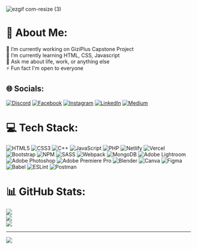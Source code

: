 ![ezgif com-resize (3)](https://github.com/ilmicuy/ilmicuy/assets/126063465/16728d8f-9cb1-4f31-ab01-314641aa942c)

# 💫 About Me:
🔭 I’m currently working on GiziPlus Capstone Project<br>🌱 I’m currently learning HTML, CSS, Javascript<br>💬 Ask me about life, work, or anything else<br>⚡ Fun fact I'm open to everyone


## 🌐 Socials:
[![Discord](https://img.shields.io/badge/Discord-%237289DA.svg?logo=discord&logoColor=white)](https://discord.gg/fwM4X6ctsD) [![Facebook](https://img.shields.io/badge/Facebook-%231877F2.svg?logo=Facebook&logoColor=white)](https://facebook.com/muhammad.nurilmi.56) [![Instagram](https://img.shields.io/badge/Instagram-%23E4405F.svg?logo=Instagram&logoColor=white)](https://instagram.com/ilmi.cuy) [![LinkedIn](https://img.shields.io/badge/LinkedIn-%230077B5.svg?logo=linkedin&logoColor=white)](https://linkedin.com/in/muhammadnurilmi) [![Medium](https://img.shields.io/badge/Medium-12100E?logo=medium&logoColor=white)](https://medium.com/@ilmi.cuy) 

# 💻 Tech Stack:
![HTML5](https://img.shields.io/badge/html5-%23E34F26.svg?style=plastic&logo=html5&logoColor=white) ![CSS3](https://img.shields.io/badge/css3-%231572B6.svg?style=plastic&logo=css3&logoColor=white) ![C++](https://img.shields.io/badge/c++-%2300599C.svg?style=plastic&logo=c%2B%2B&logoColor=white) ![JavaScript](https://img.shields.io/badge/javascript-%23323330.svg?style=plastic&logo=javascript&logoColor=%23F7DF1E) ![PHP](https://img.shields.io/badge/php-%23777BB4.svg?style=plastic&logo=php&logoColor=white) ![Netlify](https://img.shields.io/badge/netlify-%23000000.svg?style=plastic&logo=netlify&logoColor=#00C7B7) ![Vercel](https://img.shields.io/badge/vercel-%23000000.svg?style=plastic&logo=vercel&logoColor=white) ![Bootstrap](https://img.shields.io/badge/bootstrap-%23563D7C.svg?style=plastic&logo=bootstrap&logoColor=white) ![NPM](https://img.shields.io/badge/NPM-%23000000.svg?style=plastic&logo=npm&logoColor=white) ![SASS](https://img.shields.io/badge/SASS-hotpink.svg?style=plastic&logo=SASS&logoColor=white) ![Webpack](https://img.shields.io/badge/webpack-%238DD6F9.svg?style=plastic&logo=webpack&logoColor=black) ![MongoDB](https://img.shields.io/badge/MongoDB-%234ea94b.svg?style=plastic&logo=mongodb&logoColor=white) ![Adobe Lightroom](https://img.shields.io/badge/Adobe%20Lightroom-31A8FF.svg?style=plastic&logo=Adobe%20Lightroom&logoColor=white) ![Adobe Photoshop](https://img.shields.io/badge/adobephotoshop-%2331A8FF.svg?style=plastic&logo=adobephotoshop&logoColor=white) ![Adobe Premiere Pro](https://img.shields.io/badge/Adobe%20Premiere%20Pro-9999FF.svg?style=plastic&logo=Adobe%20Premiere%20Pro&logoColor=white) ![Blender](https://img.shields.io/badge/blender-%23F5792A.svg?style=plastic&logo=blender&logoColor=white) ![Canva](https://img.shields.io/badge/Canva-%2300C4CC.svg?style=plastic&logo=Canva&logoColor=white) 	![Figma](https://img.shields.io/badge/figma-%23F24E1E.svg?style=plastic&logo=figma&logoColor=white) ![Babel](https://img.shields.io/badge/Babel-F9DC3e?style=plastic&logo=babel&logoColor=black) ![ESLint](https://img.shields.io/badge/ESLint-4B3263?style=plastic&logo=eslint&logoColor=white) ![Postman](https://img.shields.io/badge/Postman-FF6C37?style=plastic&logo=postman&logoColor=white)

# 📊 GitHub Stats:
![](https://github-readme-stats-git-masterrstaa-rickstaa.vercel.app/api?username=ilmicuy&theme=tokyonight&hide_border=false&include_all_commits=true&count_private=true)<br/>
![](https://github-readme-streak-stats.herokuapp.com/?user=ilmicuy&theme=tokyonight&hide_border=false)<br/>
![](https://github-readme-stats-git-masterrstaa-rickstaa.vercel.app/api/top-langs/?username=ilmicuy&theme=tokyonight&hide_border=false&include_all_commits=true&count_private=true&layout=compact)

---
[![](https://visitcount.itsvg.in/api?id=ilmicuy&icon=8&color=1)](https://visitcount.itsvg.in)

<!-- Proudly created with GPRM ( https://gprm.itsvg.in ) -->

